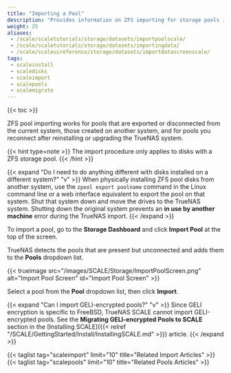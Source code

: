 ```yaml
---
title: "Importing a Pool"
description: "Provides information on ZFS importing for storage pools in TrueNAS SCALE. It also addresses GELI-encrypted pools."
weight: 25
aliases:
 - /scale/scaletutorials/storage/datasets/importpoolscale/
 - /scale/scaletutorials/storage/datasets/importingdata/
 - /scale/scaleuireference/storage/datasets/importdatascreenscale/
tags:
 - scaleinstall
 - scaledisks
 - scaleimport
 - scalepools
 - scalemigrate
---
```


{{< toc >}}

ZFS pool importing works for pools that are exported or disconnected from the current system, those created on another system, and for pools you reconnect after reinstalling or upgrading the TrueNAS system.

{{< hint type=note >}}
The import procedure only applies to disks with a ZFS storage pool.
{{< /hint >}}

{{< expand "Do I need to do anything different with disks installed on a different system?" "v" >}}
When physically installing ZFS pool disks from another system, use the `zpool export poolname` command in the Linux command line or a web interface equivalent to export the pool on that system.
Shut that system down and move the drives to the TrueNAS system.
Shutting down the original system prevents an **in use by another machine** error during the TrueNAS import.
{{< /expand >}}

To import a pool, go to the **Storage Dashboard** and click **Import Pool** at the top of the screen.

TrueNAS detects the pools that are present but unconnected and adds them to the **Pools** dropdown list.

{{< trueimage src="/images/SCALE/Storage/ImportPoolScreen.png" alt="Import Pool Screen" id="Import Pool Screen" >}}

Select a pool from the **Pool** dropdown list, then click **Import**.

{{< expand "Can I import GELI-encrypted pools?" "v" >}}
Since GELI encryption is specific to FreeBSD, TrueNAS SCALE cannot import GELI-encrypted pools. 
See the **Migrating GELI-encrypted Pools to SCALE** section in the [Installing SCALE]({{< relref "/SCALE/GettingStarted/Install/InstallingSCALE.md" >}}) article.
{{< /expand >}}

{{< taglist tag="scaleimport" limit="10" title="Related Import Articles" >}}
{{< taglist tag="scalepools" limit="10" title="Related Pools Articles" >}}
